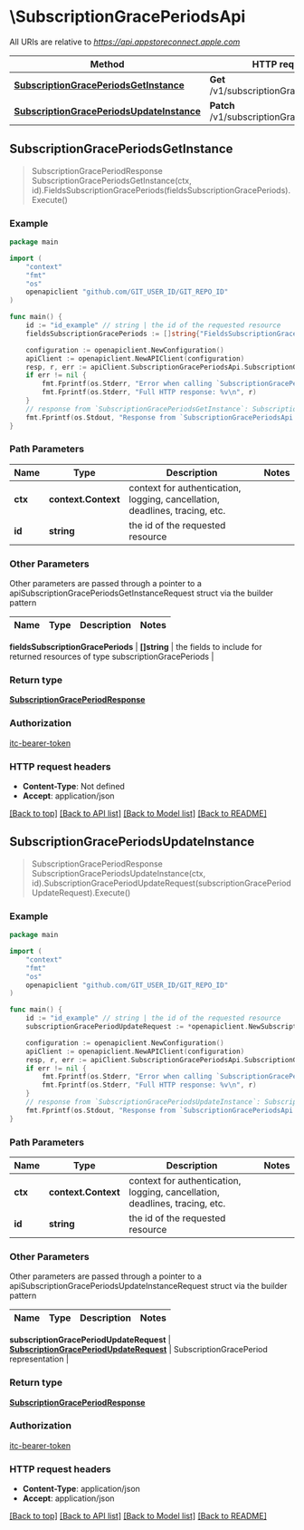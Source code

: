 # \SubscriptionGracePeriodsApi

All URIs are relative to *https://api.appstoreconnect.apple.com*

Method | HTTP request | Description
------------- | ------------- | -------------
[**SubscriptionGracePeriodsGetInstance**](SubscriptionGracePeriodsApi.md#SubscriptionGracePeriodsGetInstance) | **Get** /v1/subscriptionGracePeriods/{id} | 
[**SubscriptionGracePeriodsUpdateInstance**](SubscriptionGracePeriodsApi.md#SubscriptionGracePeriodsUpdateInstance) | **Patch** /v1/subscriptionGracePeriods/{id} | 



## SubscriptionGracePeriodsGetInstance

> SubscriptionGracePeriodResponse SubscriptionGracePeriodsGetInstance(ctx, id).FieldsSubscriptionGracePeriods(fieldsSubscriptionGracePeriods).Execute()



### Example

```go
package main

import (
    "context"
    "fmt"
    "os"
    openapiclient "github.com/GIT_USER_ID/GIT_REPO_ID"
)

func main() {
    id := "id_example" // string | the id of the requested resource
    fieldsSubscriptionGracePeriods := []string{"FieldsSubscriptionGracePeriods_example"} // []string | the fields to include for returned resources of type subscriptionGracePeriods (optional)

    configuration := openapiclient.NewConfiguration()
    apiClient := openapiclient.NewAPIClient(configuration)
    resp, r, err := apiClient.SubscriptionGracePeriodsApi.SubscriptionGracePeriodsGetInstance(context.Background(), id).FieldsSubscriptionGracePeriods(fieldsSubscriptionGracePeriods).Execute()
    if err != nil {
        fmt.Fprintf(os.Stderr, "Error when calling `SubscriptionGracePeriodsApi.SubscriptionGracePeriodsGetInstance``: %v\n", err)
        fmt.Fprintf(os.Stderr, "Full HTTP response: %v\n", r)
    }
    // response from `SubscriptionGracePeriodsGetInstance`: SubscriptionGracePeriodResponse
    fmt.Fprintf(os.Stdout, "Response from `SubscriptionGracePeriodsApi.SubscriptionGracePeriodsGetInstance`: %v\n", resp)
}
```

### Path Parameters


Name | Type | Description  | Notes
------------- | ------------- | ------------- | -------------
**ctx** | **context.Context** | context for authentication, logging, cancellation, deadlines, tracing, etc.
**id** | **string** | the id of the requested resource | 

### Other Parameters

Other parameters are passed through a pointer to a apiSubscriptionGracePeriodsGetInstanceRequest struct via the builder pattern


Name | Type | Description  | Notes
------------- | ------------- | ------------- | -------------

 **fieldsSubscriptionGracePeriods** | **[]string** | the fields to include for returned resources of type subscriptionGracePeriods | 

### Return type

[**SubscriptionGracePeriodResponse**](SubscriptionGracePeriodResponse.md)

### Authorization

[itc-bearer-token](../README.md#itc-bearer-token)

### HTTP request headers

- **Content-Type**: Not defined
- **Accept**: application/json

[[Back to top]](#) [[Back to API list]](../README.md#documentation-for-api-endpoints)
[[Back to Model list]](../README.md#documentation-for-models)
[[Back to README]](../README.md)


## SubscriptionGracePeriodsUpdateInstance

> SubscriptionGracePeriodResponse SubscriptionGracePeriodsUpdateInstance(ctx, id).SubscriptionGracePeriodUpdateRequest(subscriptionGracePeriodUpdateRequest).Execute()



### Example

```go
package main

import (
    "context"
    "fmt"
    "os"
    openapiclient "github.com/GIT_USER_ID/GIT_REPO_ID"
)

func main() {
    id := "id_example" // string | the id of the requested resource
    subscriptionGracePeriodUpdateRequest := *openapiclient.NewSubscriptionGracePeriodUpdateRequest(*openapiclient.NewSubscriptionGracePeriodUpdateRequestData("Type_example", "Id_example")) // SubscriptionGracePeriodUpdateRequest | SubscriptionGracePeriod representation

    configuration := openapiclient.NewConfiguration()
    apiClient := openapiclient.NewAPIClient(configuration)
    resp, r, err := apiClient.SubscriptionGracePeriodsApi.SubscriptionGracePeriodsUpdateInstance(context.Background(), id).SubscriptionGracePeriodUpdateRequest(subscriptionGracePeriodUpdateRequest).Execute()
    if err != nil {
        fmt.Fprintf(os.Stderr, "Error when calling `SubscriptionGracePeriodsApi.SubscriptionGracePeriodsUpdateInstance``: %v\n", err)
        fmt.Fprintf(os.Stderr, "Full HTTP response: %v\n", r)
    }
    // response from `SubscriptionGracePeriodsUpdateInstance`: SubscriptionGracePeriodResponse
    fmt.Fprintf(os.Stdout, "Response from `SubscriptionGracePeriodsApi.SubscriptionGracePeriodsUpdateInstance`: %v\n", resp)
}
```

### Path Parameters


Name | Type | Description  | Notes
------------- | ------------- | ------------- | -------------
**ctx** | **context.Context** | context for authentication, logging, cancellation, deadlines, tracing, etc.
**id** | **string** | the id of the requested resource | 

### Other Parameters

Other parameters are passed through a pointer to a apiSubscriptionGracePeriodsUpdateInstanceRequest struct via the builder pattern


Name | Type | Description  | Notes
------------- | ------------- | ------------- | -------------

 **subscriptionGracePeriodUpdateRequest** | [**SubscriptionGracePeriodUpdateRequest**](SubscriptionGracePeriodUpdateRequest.md) | SubscriptionGracePeriod representation | 

### Return type

[**SubscriptionGracePeriodResponse**](SubscriptionGracePeriodResponse.md)

### Authorization

[itc-bearer-token](../README.md#itc-bearer-token)

### HTTP request headers

- **Content-Type**: application/json
- **Accept**: application/json

[[Back to top]](#) [[Back to API list]](../README.md#documentation-for-api-endpoints)
[[Back to Model list]](../README.md#documentation-for-models)
[[Back to README]](../README.md)

